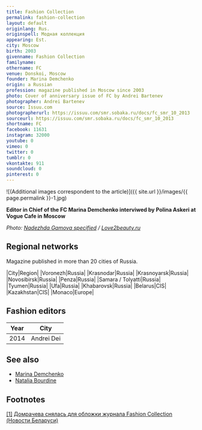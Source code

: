 ```yaml
---
title: Fashion Collection
permalink: fashion-collection
layout: default
originlang: Rus.
originspell: Модная коллекция
appearing: Est.
city: Moscow
birth: 2003
givenname: Fashion Collection
familyname:
othername: FC
venue: Donskoi, Moscow
founder: Marina Demchenko
origin: a Russian
profession: magazine published in Moscow since 2003
photo: Cover of anniversary issue of FC by Andrei Bartenev
photographer: Andrei Bartenev
source: Issuu.com
photographerurl: https://issuu.com/smr.sobaka.ru/docs/fc_smr_10_2013
sourceurl: https://issuu.com/smr.sobaka.ru/docs/fc_smr_10_2013
shortname: FC
facebook: 11631
instagram: 32000
youtube: 0
vimeo: 0
twitter: 0
tumblr: 0
vkontakte: 911
soundcloud: 0
pinterest: 0
---
```


![(Additional images correspondent to the article)]({{ site.url }}/images/{{ page.permalink }}-1.jpg)

**Editor in Chief of the FC Marina Demchenko interviwed by Polina Askeri at Vogue Cafe in Moscow**

*Photo: [Nadezhda Gamova specified](https://www.love2beauty.ru/woman/persons_and_events/articles/polina-askeri-interview-with-marina-demchenko/page-4) / [Love2beauty.ru](https://www.love2beauty.ru/woman/persons_and_events/articles/polina-askeri-interview-with-marina-demchenko/page-4)*

## Regional networks

Magazine published in more than 20 cities of Russia.

|City|Region|
|Voronezh|Russia|
|Krasnodar|Russia|
|Krasnoyarsk|Russia|
|Novosibirsk|Russia|
|Penza|Russia|
|Samara / Tolyatti|Russia|
|Tyumen|Russia|
|Ufa|Russia|
|Khabarovsk|Russia|
|Belarus|CIS|
|Kazakhstan|CIS|
|Monaco|Europe|

## Fashion editors

|Year|City|
|-|-|
|2014|Andrei Dei|

## See also

+ [Marina Demchenko](demchenko-marina)
+ [Natalia Bourdine](bourdine-natalia)

## Footnotes

[[1]](#a1) <span id="f1"></span> [Домрачева снялась для обложки журнала Fashion Collection (Новости Беларуси)](https://www.belta.by/kaleidoscope/view/domracheva-snjalas-dlja-oblozhki-312252-2018/)
